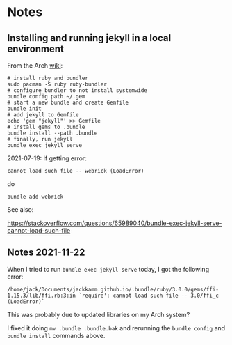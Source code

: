# Notes

## Installing and running jekyll in a local environment

From the Arch [wiki](https://wiki.archlinux.org/index.php/Ruby#Bundler):

```{sh}
# install ruby and bundler
sudo pacman -S ruby ruby-bundler
# configure bundler to not install systemwide
bundle config path ~/.gem
# start a new bundle and create Gemfile
bundle init
# add jekyll to Gemfile
echo 'gem "jekyll"' >> Gemfile
# install gems to .bundle
bundle install --path .bundle
# finally, run jekyll
bundle exec jekyll serve
```

2021-07-19: If getting error:

```
cannot load such file -- webrick (LoadError)
```

do 

```
bundle add webrick
```

See also:

https://stackoverflow.com/questions/65989040/bundle-exec-jekyll-serve-cannot-load-such-file

## Notes 2021-11-22

When I tried to run `bundle exec jekyll serve` today, I got the
following error:

```
/home/jack/Documents/jackkamm.github.io/.bundle/ruby/3.0.0/gems/ffi-1.15.3/lib/ffi.rb:3:in `require': cannot load such file -- 3.0/ffi_c (LoadError)`
```

This was probably due to updated libraries on my Arch system?

I fixed it doing `mv .bundle .bundle.bak` and rerunning the `bundle
config` and `bundle install` commands above.
